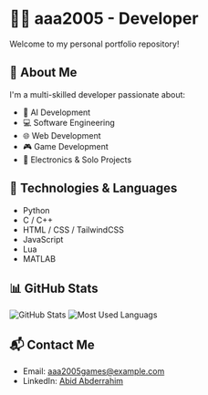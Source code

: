 # 👨‍💻 aaa2005 - Developer 

Welcome to my personal portfolio repository!



## 🚀 About Me
I'm a multi-skilled developer passionate about:
- 🧠 AI Development
- 💻 Software Engineering
- 🌐 Web Development
- 🎮 Game Development
- 🔌 Electronics & Solo Projects

## 🧰 Technologies & Languages
- Python
- C / C++
- HTML / CSS / TailwindCSS
- JavaScript
- Lua
- MATLAB

## 📊 GitHub Stats
![GitHub Stats](https://github-readme-stats.vercel.app/api?username=aaa2005&show_icons=true&theme=radical)
![Most Used Languags](https://github-readme-stats.vercel.app/api/top-langs/?username=aaa2005&layout=compact&theme=radical)

## 📬 Contact Me
- Email: [aaa2005games@example.com](mailto:aaa2005games@example.com)
- LinkedIn: [Abid Abderrahim](https://linkedin.com/in/abderrahim-abid-bb2273248)



